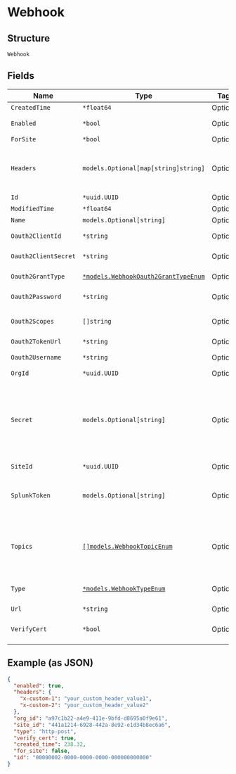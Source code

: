 
# Webhook

## Structure

`Webhook`

## Fields

| Name | Type | Tags | Description |
|  --- | --- | --- | --- |
| `CreatedTime` | `*float64` | Optional | - |
| `Enabled` | `*bool` | Optional | whether webhook is enabled<br>**Default**: `true` |
| `ForSite` | `*bool` | Optional | - |
| `Headers` | `models.Optional[map[string]string]` | Optional | if `type`=`http-post`, additional custom HTTP headers to add<br>the headers name and value must be string, total bytes of headers name and value must be less than 1000 |
| `Id` | `*uuid.UUID` | Optional | - |
| `ModifiedTime` | `*float64` | Optional | - |
| `Name` | `models.Optional[string]` | Optional | name of the webhook |
| `Oauth2ClientId` | `*string` | Optional | required when `oauth2_grant_type`==`client_credentials` |
| `Oauth2ClientSecret` | `*string` | Optional | required when `oauth2_grant_type`==`client_credentials` |
| `Oauth2GrantType` | [`*models.WebhookOauth2GrantTypeEnum`](../../doc/models/webhook-oauth-2-grant-type-enum.md) | Optional | required when `type`==`oauth2`. enum: `client_credentials`, `password` |
| `Oauth2Password` | `*string` | Optional | required when `oauth2_grant_type`==`password` |
| `Oauth2Scopes` | `[]string` | Optional | required when `type`==`oauth2`, if provided, will be used in the token request |
| `Oauth2TokenUrl` | `*string` | Optional | required when `type`==`oauth2` |
| `Oauth2Username` | `*string` | Optional | required when `oauth2_grant_type`==`password` |
| `OrgId` | `*uuid.UUID` | Optional | - |
| `Secret` | `models.Optional[string]` | Optional | only if `type`=`http-post`<br><br>when `secret` is provided, two  HTTP headers will be added:<br><br>* X-Mist-Signature-v2: HMAC_SHA256(secret, body)<br>* X-Mist-Signature: HMAC_SHA1(secret, body) |
| `SiteId` | `*uuid.UUID` | Optional | - |
| `SplunkToken` | `models.Optional[string]` | Optional | required if `type`=`splunk`<br>If splunk_token is not defined for a type Splunk webhook, it will not send, regardless if the webhook receiver is configured to accept it.' |
| `Topics` | [`[]models.WebhookTopicEnum`](../../doc/models/webhook-topic-enum.md) | Optional | N.B. For org webhooks, only alarms/audits/client-info/client-join/client-sessions/device-events/device-updowns/mxedge-events/nac-sessions/nac_events topics are supported. |
| `Type` | [`*models.WebhookTypeEnum`](../../doc/models/webhook-type-enum.md) | Optional | enum: `aws-sns`, `google-pubsub`, `http-post`, `oauth2`, `splunk`<br>**Default**: `"http-post"` |
| `Url` | `*string` | Optional | - |
| `VerifyCert` | `*bool` | Optional | when url uses HTTPS, whether to verify the certificate<br>**Default**: `true` |

## Example (as JSON)

```json
{
  "enabled": true,
  "headers": {
    "x-custom-1": "your_custom_header_value1",
    "x-custom-2": "your_custom_header_value2"
  },
  "org_id": "a97c1b22-a4e9-411e-9bfd-d8695a0f9e61",
  "site_id": "441a1214-6928-442a-8e92-e1d34b8ec6a6",
  "type": "http-post",
  "verify_cert": true,
  "created_time": 238.32,
  "for_site": false,
  "id": "00000002-0000-0000-0000-000000000000"
}
```

